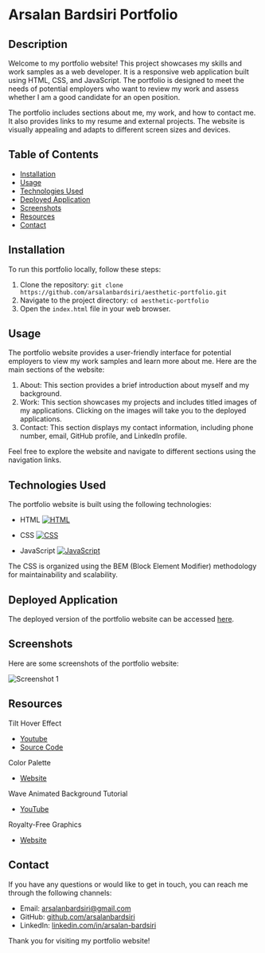 # Arsalan Bardsiri Portfolio

## Description

Welcome to my portfolio website! This project showcases my skills and work samples as a web developer. It is a responsive web application built using HTML, CSS, and JavaScript. The portfolio is designed to meet the needs of potential employers who want to review my work and assess whether I am a good candidate for an open position.

The portfolio includes sections about me, my work, and how to contact me. It also provides links to my resume and external projects. The website is visually appealing and adapts to different screen sizes and devices.

## Table of Contents

- [Installation](#installation)
- [Usage](#usage)
- [Technologies Used](#technologies-used)
- [Deployed Application](#deployed-application)
- [Screenshots](#screenshots)
- [Resources](#resources)
- [Contact](#contact)

## Installation

To run this portfolio locally, follow these steps:

1. Clone the repository: `git clone https://github.com/arsalanbardsiri/aesthetic-portfolio.git`
2. Navigate to the project directory: `cd aesthetic-portfolio`
3. Open the `index.html` file in your web browser.

## Usage

The portfolio website provides a user-friendly interface for potential employers to view my work samples and learn more about me. Here are the main sections of the website:

1. About: This section provides a brief introduction about myself and my background.
2. Work: This section showcases my projects and includes titled images of my applications. Clicking on the images will take you to the deployed applications.
3. Contact: This section displays my contact information, including phone number, email, GitHub profile, and LinkedIn profile.

Feel free to explore the website and navigate to different sections using the navigation links.

## Technologies Used

The portfolio website is built using the following technologies:

- HTML [![HTML](https://img.shields.io/badge/HTML-orange?style=for-the-badge&logo=html5)](https://developer.mozilla.org/en-US/docs/Web/HTML)

- CSS [![CSS](https://img.shields.io/badge/CSS-blue?style=for-the-badge&logo=css3)](https://developer.mozilla.org/en-US/docs/Web/CSS)

- JavaScript [![JavaScript](https://img.shields.io/badge/JavaScript-yellow?style=for-the-badge&logo=javascript)](https://developer.mozilla.org/en-US/docs/Web/JavaScript)


The CSS is organized using the BEM (Block Element Modifier) methodology for maintainability and scalability.

## Deployed Application

The deployed version of the portfolio website can be accessed [here](https://arsalanbardsiri.github.io/aesthetic-portfolio/).

## Screenshots

Here are some screenshots of the portfolio website:

![Screenshot 1](./assets/images/demo.gif)

## Resources

Tilt Hover Effect

- [Youtube](https://www.youtube.com/watch?v=A5koWY5S6Q4)
- [Source Code](https://www.inventiontricks.com/css3-tilt-hover-effect-css3-card-hover-tilt-effect/)

Color Palette

- [Website](https://palettes.shecodes.io/palettes/1313)

Wave Animated Background Tutorial

- [YouTube](https://www.youtube.com/watch?v=MMNEEdGa5eE)

Royalty-Free Graphics

- [Website](https://www.canva.com/)

## Contact

If you have any questions or would like to get in touch, you can reach me through the following channels:

- Email: arsalanbardsiri@gmail.com
- GitHub: [github.com/arsalanbardsiri](https://github.com/arsalanbardsiri)
- LinkedIn: [linkedin.com/in/arsalan-bardsiri](https://www.linkedin.com/in/arsalan-bardsiri/)

Thank you for visiting my portfolio website!
